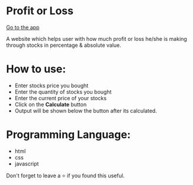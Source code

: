 # Profit or Loss

[Go to the app](https://profit-loss-appp.netlify.app/)

A website which helps user with how much profit or loss he/she is making  through stocks in percentage &amp; absolute value.
<br/>

# How to use:
 - Enter stocks price you bought
 - Enter the quantity of stocks you bought
 - Enter the current price of your stocks
 - Click on the **Calculate** button
 - Output will be shown below the button after its calculated.

# Programming Language:
 - html
 - css 
 - javascript 

Don't forget to leave a ⭐ if you found this useful.

